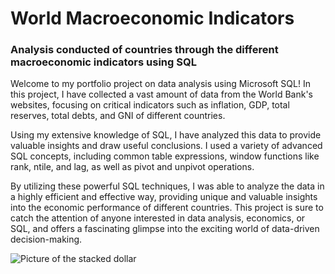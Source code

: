 <h1>World Macroeconomic Indicators</h1>
<h3> Analysis conducted of countries through the different macroeconomic indicators using SQL</h3>

<p>Welcome to my portfolio project on data analysis using Microsoft SQL! In this project, I have collected a vast amount of data from the World Bank's websites, focusing on critical indicators such as inflation, GDP, total reserves, total debts, and GNI of different countries.

Using my extensive knowledge of SQL, I have analyzed this data to provide valuable insights and draw useful conclusions. I used a variety of advanced SQL concepts, including common table expressions, window functions like rank, ntile, and lag, as well as pivot and unpivot operations.

By utilizing these powerful SQL techniques, I was able to analyze the data in a highly efficient and effective way, providing unique and valuable insights into the economic performance of different countries. This project is sure to catch the attention of anyone interested in data analysis, economics, or SQL, and offers a fascinating glimpse into the exciting world of data-driven decision-making.</p>

<img src="https://images.unsplash.com/photo-1526304640581-d334cdbbf45e?ixlib=rb-4.0.3&ixid=MnwxMjA3fDB8MHxzZWFyY2h8NHx8d29ybGQlMjBlY29ub215fGVufDB8fDB8fA%3D%3D&auto=format&fit=crop&w=500&q=60" alt="Picture of the stacked dollar">
